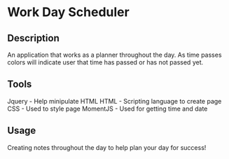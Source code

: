 # Work Day Scheduler

## Description

An application that works as a planner throughout the day. As time passes colors will indicate user that time has passed or has not passed yet.

## Tools

Jquery - Help minipulate HTML
HTML - Scripting language to create page
CSS - Used to style page
MomentJS - Used for getting time and date

## Usage

Creating notes throughout the day to help plan your day for success!
